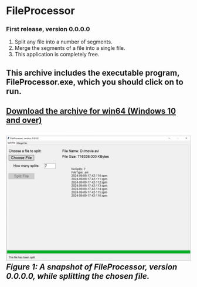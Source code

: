 # FileProcessor
### First release, version 0.0.0.0
1) Split any file into a number of segments.
2) Merge the segments of a file into a single file.
3) This application is completely free. 
## This archive includes the executable program, **FileProcessor.exe**, which you should click on to run.
[Download the archive for win64 (Windows 10 and over)](https://drive.google.com/file/d/1PGVP33dFPDykx2ksvI2sGW0HuemaQrco/view?usp=sharing)
---
![A snapshot of the FileProcessor: FileProcessor, version 0-0-0-0](Media/ver-0-0-0-0.jpg) *Figure 1: A snapshot of FileProcessor, version 0.0.0.0, while splitting the chosen file.*
---